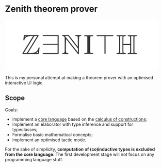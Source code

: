 # Zenith theorem prover

![](doc/title.png)

This is my personal attempt at making a theorem prover with an optimised interactive UI logic.

## Scope

Goals:

- Implement a [core language](src/core/term.rs) based on the [calculus of constructions](https://en.wikipedia.org/wiki/Calculus_of_constructions);
- Implement an elaborator with type inference and support for typeclasses;
- Formalise basic mathematical concepts;
- Implement an optimised tactic mode.

For the sake of simplicity, **computation of (co)inductive types is excluded from the core language**. The first development stage will not focus on any programming language stuff.
